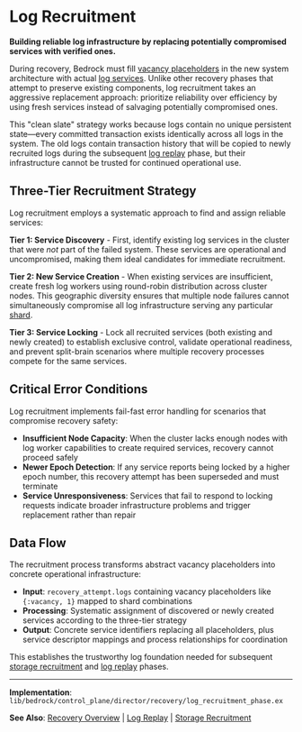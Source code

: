 # Log Recruitment

**Building reliable log infrastructure by replacing potentially compromised services with verified ones.**

During recovery, Bedrock must fill [vacancy placeholders](vacancy-creation.md) in the new system architecture with actual [log services](../../components/data-plane/log.md). Unlike other recovery phases that attempt to preserve existing components, log recruitment takes an aggressive replacement approach: prioritize reliability over efficiency by using fresh services instead of salvaging potentially compromised ones.

This "clean slate" strategy works because logs contain no unique persistent state—every committed transaction exists identically across all logs in the system. The old logs contain transaction history that will be copied to newly recruited logs during the subsequent [log replay](log-replay.md) phase, but their infrastructure cannot be trusted for continued operational use.

## Three-Tier Recruitment Strategy

Log recruitment employs a systematic approach to find and assign reliable services:

**Tier 1: Service Discovery** - First, identify existing log services in the cluster that were *not* part of the failed system. These services are operational and uncompromised, making them ideal candidates for immediate recruitment.

**Tier 2: New Service Creation** - When existing services are insufficient, create fresh log workers using round-robin distribution across cluster nodes. This geographic diversity ensures that multiple node failures cannot simultaneously compromise all log infrastructure serving any particular [shard](../../glossary.md#shard).

**Tier 3: Service Locking** - Lock all recruited services (both existing and newly created) to establish exclusive control, validate operational readiness, and prevent split-brain scenarios where multiple recovery processes compete for the same services.

## Critical Error Conditions

Log recruitment implements fail-fast error handling for scenarios that compromise recovery safety:

- **Insufficient Node Capacity**: When the cluster lacks enough nodes with log worker capabilities to create required services, recovery cannot proceed safely
- **Newer Epoch Detection**: If any service reports being locked by a higher epoch number, this recovery attempt has been superseded and must terminate
- **Service Unresponsiveness**: Services that fail to respond to locking requests indicate broader infrastructure problems and trigger replacement rather than repair

## Data Flow

The recruitment process transforms abstract vacancy placeholders into concrete operational infrastructure:

- **Input**: `recovery_attempt.logs` containing vacancy placeholders like `{:vacancy, 1}` mapped to shard combinations
- **Processing**: Systematic assignment of discovered or newly created services according to the three-tier strategy
- **Output**: Concrete service identifiers replacing all placeholders, plus service descriptor mappings and process relationships for coordination

This establishes the trustworthy log foundation needed for subsequent [storage recruitment](storage-recruitment.md) and [log replay](log-replay.md) phases.

---

**Implementation**: `lib/bedrock/control_plane/director/recovery/log_recruitment_phase.ex`

**See Also**: [Recovery Overview](../recovery.md) | [Log Replay](log-replay.md) | [Storage Recruitment](storage-recruitment.md)
